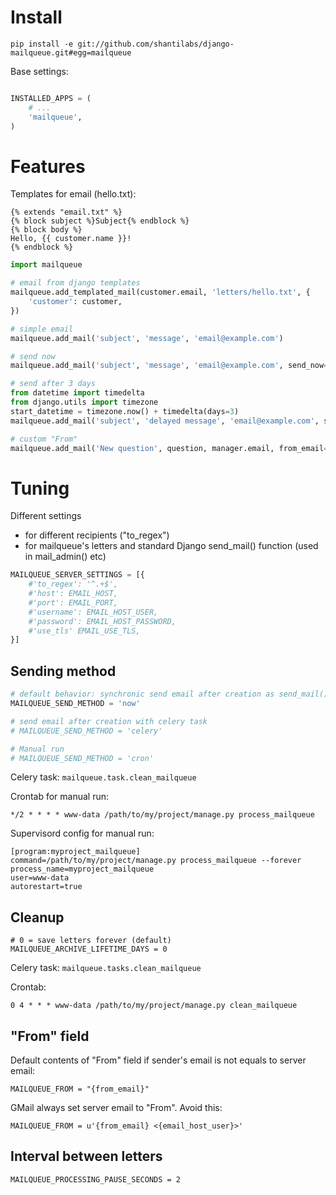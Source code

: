 Install
=======
```
pip install -e git://github.com/shantilabs/django-mailqueue.git#egg=mailqueue
```

Base settings:
```python

INSTALLED_APPS = (
    # ...
    'mailqueue',
)
```

Features
========

Templates for email (hello.txt):
```
{% extends "email.txt" %} 
{% block subject %}Subject{% endblock %}
{% block body %}
Hello, {{ customer.name }}!
{% endblock %}
```

```python
import mailqueue

# email from django templates
mailqueue.add_templated_mail(customer.email, 'letters/hello.txt', {
    'customer': customer,
})

# simple email
mailqueue.add_mail('subject', 'message', 'email@example.com')

# send now
mailqueue.add_mail('subject', 'message', 'email@example.com', send_now=True)

# send after 3 days
from datetime import timedelta 
from django.utils import timezone
start_datetime = timezone.now() + timedelta(days=3)
mailqueue.add_mail('subject', 'delayed message', 'email@example.com', start_datetime=start_datetime)

# custom "From"
mailqueue.add_mail('New question', question, manager.email, from_email=customer.email)

```


Tuning
======

Different settings 
  * for different recipients ("to_regex")
  * for mailqueue's letters and standard Django send_mail() function (used in mail_admin() etc)

```python
MAILQUEUE_SERVER_SETTINGS = [{
    #'to_regex': '^.+$',
    #'host': EMAIL_HOST,
    #'port': EMAIL_PORT,
    #'username': EMAIL_HOST_USER,
    #'password': EMAIL_HOST_PASSWORD,
    #'use_tls' EMAIL_USE_TLS,
}]
```

Sending method
--------------

```python
# default behavior: synchronic send email after creation as send_mail()
MAILQUEUE_SEND_METHOD = 'now'

# send email after creation with celery task 
# MAILQUEUE_SEND_METHOD = 'celery'

# Manual run
# MAILQUEUE_SEND_METHOD = 'cron'
```

Celery task: `mailqueue.task.clean_mailqueue`

Crontab for manual run:
```
*/2 * * * * www-data /path/to/my/project/manage.py process_mailqueue
```

Supervisord config for manual run:
```
[program:myproject_mailqueue]
command=/path/to/my/project/manage.py process_mailqueue --forever
process_name=myproject_mailqueue
user=www-data
autorestart=true
```

Cleanup
-------
```
# 0 = save letters forever (default)
MAILQUEUE_ARCHIVE_LIFETIME_DAYS = 0
```

Celery task: `mailqueue.tasks.clean_mailqueue`

Crontab:
```
0 4 * * * www-data /path/to/my/project/manage.py clean_mailqueue
```

"From" field
------------

Default contents of "From" field if sender's email is not equals to server email:
```
MAILQUEUE_FROM = "{from_email}"
```

GMail always set server email to "From". Avoid this:
```
MAILQUEUE_FROM = u'{from_email} <{email_host_user}>'
```

Interval between letters
------------------------
```
MAILQUEUE_PROCESSING_PAUSE_SECONDS = 2
```

